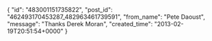  {
   "id": "483001151735822",
   "post_id": "462493170453287_482963461739591",
   "from_name": "Pete Daoust",
   "message": "Thanks Derek Moran",
   "created_time": "2013-02-19T20:51:54+0000"
 }
